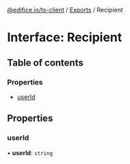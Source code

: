 [@edifice.io/ts-client](../README.md) / [Exports](../modules.md) / Recipient

# Interface: Recipient

## Table of contents

### Properties

- [userId](Recipient.md#userid)

## Properties

### userId

• **userId**: `string`
